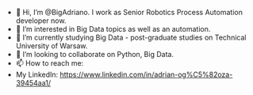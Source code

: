 - 👋 Hi, I’m @BigAdriano. I work as Senior Robotics Process Automation developer now.
- 👀 I’m interested in Big Data topics as well as an automation.
- 🌱 I’m currently studying Big Data - post-graduate studies on Technical University of Warsaw.
- 💞️ I’m looking to collaborate on Python, Big Data.
- 📫 How to reach me:
- My LinkedIn: https://www.linkedin.com/in/adrian-og%C5%82oza-39454aa1/

<!---
BigAdriano/BigAdriano is a ✨ special ✨ repository because its `README.md` (this file) appears on your GitHub profile.
You can click the Preview link to take a look at your changes.
--->
